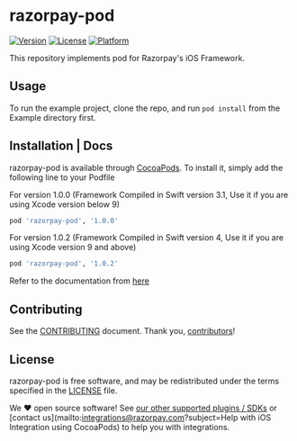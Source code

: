 # razorpay-pod

[![Version](https://img.shields.io/cocoapods/v/razorpay-pod.svg?style=flat)](http://cocoapods.org/pods/razorpay-pod)
[![License](https://img.shields.io/cocoapods/l/razorpay-pod.svg?style=flat)](http://cocoapods.org/pods/razorpay-pod)
[![Platform](https://img.shields.io/cocoapods/p/razorpay-pod.svg?style=flat)](http://cocoapods.org/pods/razorpay-pod)

This repository implements pod for Razorpay's iOS Framework.

## Usage

To run the example project, clone the repo, and run `pod install` from the Example directory first.

## Installation | Docs

razorpay-pod is available through [CocoaPods]. To install
it, simply add the following line to your Podfile

For version 1.0.0 (Framework Compiled in Swift version 3.1, Use it if you are using Xcode version below 9)

```ruby
pod 'razorpay-pod', '1.0.0'
```

For version 1.0.2 (Framework Compiled in Swift version 4, Use it if you are using Xcode version 9 and above)

```ruby
pod 'razorpay-pod', '1.0.2'
```


Refer to the documentation from [here](https://razorpay.com/docs/ios/) 

## Contributing

See the [CONTRIBUTING] document.
Thank you, [contributors]!

## License

razorpay-pod  is free software, and may be redistributed
under the terms specified in the [LICENSE] file.

We :heart: open source software!
See [our other supported plugins / SDKs]
or [contact us](mailto:integrations@razorpay.com?subject=Help with iOS Integration using CocoaPods) to help you with integrations.

  [CocoaPods]: http://cocoapods.org
  [razorpay.com/mobile]: https://razorpay.com/mobile
  [CONTRIBUTING]: CONTRIBUTING.md
  [contributors]: https://github.com/razorpay/razorpay-pod/graphs/contributors
  [LICENSE]: /LICENSE
  [our other supported plugins / SDKs]: https://razorpay.com/integrations "List of our supported integrations"

